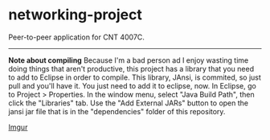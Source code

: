 networking-project
==================

Peer-to-peer application for CNT 4007C. 

-----
**Note about compiling**
Because I'm a bad person ad I enjoy wasting time doing things that aren't productive, this project has a library that you need to add to Eclipse in order to compile. This library, JAnsi, is commited, so just pull and you'll have it. 
You just need to add it to eclipse, now. In Eclipse, go to Project > Properties. In the window menu, select "Java Build Path", then click the "Libraries" tab. Use the "Add External JARs" button to open the jansi jar file that is in the "dependencies" folder of this repository. 

[Imgur](http://i.imgur.com/Gnhx1Mz.png)